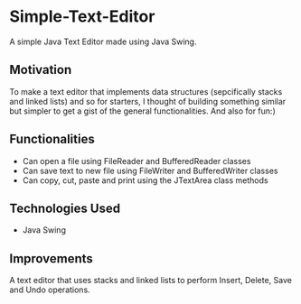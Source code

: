# Simple-Text-Editor
A simple Java Text Editor made using Java Swing.

## Motivation
To make a text editor that implements data structures (sepcifically stacks and linked lists) and so for starters, I thought of building something similar but simpler to get a gist of the general functionalities. And also for fun:)

## Functionalities
+ Can open a file using FileReader and BufferedReader classes
+ Can save text to new file using FileWriter and BufferedWriter classes
+ Can copy, cut, paste and print using the JTextArea class methods

## Technologies Used
+ Java Swing

## Improvements
A text editor that uses stacks and linked lists to perform Insert, Delete, Save and Undo operations.
